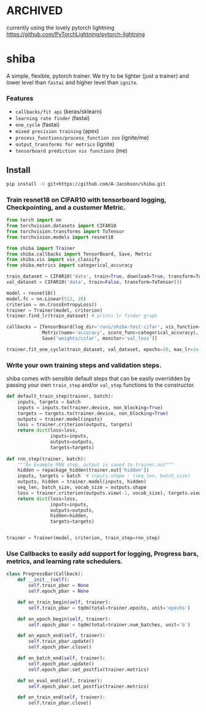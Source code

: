 # ARCHIVED
currently using the lovely pytorch lightning https://github.com/PyTorchLightning/pytorch-lightning

# shiba
A simple, flexible, pytorch trainer. We try to be lighter (just a trainer) and lower level than `fastai` and higher level than `ignite`.

### Features 
- `callbacks/fit api` (keras/sklearn)
- `learning rate finder` (fastai)
- `one_cycle` (fastai)
- `mixed precision training` (apex)
- `process_functions/process_function zoo` (ignite/me)
- `output_transforms for metrics` (ignite)
- `tensorboard prediction vis functions` (me)

## Install
```bash
pip install -U git+https://github.com/A-Jacobson/shiba.git
```

### Train resnet18 on CIFAR10 with tensorboard logging, Checkpointing, and a customer Metric.
```python
from torch import nn
from torchvision.datasets import CIFAR10
from torchvision.transforms import ToTensor
from torchvision.models import resnet18

from shiba import Trainer
from shiba.callbacks import TensorBoard, Save, Metric
from shiba.vis import vis_classify
from shiba.metrics import categorical_accuracy

train_dataset = CIFAR10('data', train=True, download=True, transform=ToTensor())
val_dataset = CIFAR10('data', train=False, transform=ToTensor())

model = resnet18()
model.fc = nn.Linear(512, 10)
criterion = nn.CrossEntropyLoss()      
trainer = Trainer(model, criterion) 
trainer.find_lr(train_dataset) # prints lr finder graph

callbacks = [TensorBoard(log_dir='runs/shiba-test-cifar', vis_function=vis_classify),
             Metric(name='accuracy', score_func=categorical_accuracy),
             Save('weights/cifar', monitor='val_loss')]

trainer.fit_one_cycle(train_dataset, val_dataset, epochs=10, max_lr=1e-3, callbacks=callbacks)
```

### Write your own training steps and validation steps.
shiba comes with sensible default steps that can be easily overridden by passing your own
 `train_step` and/or `val_step` functions to the constructor. 
```python
def default_train_step(trainer, batch):
    inputs, targets = batch
    inputs = inputs.to(trainer.device, non_blocking=True)
    targets = targets.to(trainer.device, non_blocking=True)
    outputs = trainer.model(inputs)
    loss = trainer.criterion(outputs, targets)
    return dict(loss=loss,
                inputs=inputs,
                outputs=outputs,
                targets=targets)
                
def rnn_step(trainer, batch):
    """An Example RNN step, output is saved to trainer.out"""
    hidden = repackage_hidden(trainer.out['hidden'])
    inputs, targets = batch  # inputs.shape : (seq_len, batch_size)
    outputs, hidden = trainer.model(inputs, hidden)
    seq_len, batch_size, vocab_size = outputs.shape
    loss = trainer.criterion(outputs.view(-1, vocab_size), targets.view(-1)) 
    return dict(loss=loss,
                inputs=inputs,
                outputs=outputs,
                hidden=hidden,
                targets=targets)


trainer = Trainer(model, criterion, train_step=rnn_step)
```

### Use Callbacks to easily add support for logging, Progress bars, metrics, and learning rate schedulers.
```python
class ProgressBar(Callback):
    def __init__(self):
        self.train_pbar = None
        self.epoch_pbar = None

    def on_train_begin(self, trainer):
        self.train_pbar = tqdm(total=trainer.epochs, unit='epochs')

    def on_epoch_begin(self, trainer):
        self.epoch_pbar = tqdm(total=trainer.num_batches, unit='b')

    def on_epoch_end(self, trainer):
        self.train_pbar.update()
        self.epoch_pbar.close()

    def on_batch_end(self, trainer):
        self.epoch_pbar.update()
        self.epoch_pbar.set_postfix(trainer.metrics)

    def on_eval_end(self, trainer):
        self.epoch_pbar.set_postfix(trainer.metrics)

    def on_train_end(self, trainer):
        self.train_pbar.close()

 ```

